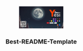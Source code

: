 <!--
**kennyesidganadero/kennyesidganadero** is a ✨ _special_ ✨ repository because its `README.md` (this file) appears on your GitHub profile.

Here are some ideas to get you started:

- 🔭 I’m currently working on ...
- 🌱 I’m currently learning ...
- 👯 I’m looking to collaborate on ...
- 🤔 I’m looking for help with ...
- 💬 Ask me about ...
- 📫 How to reach me: ...
- 😄 Pronouns: ...
- ⚡ Fun fact: ...
-->
<br />
<div align="center">
  <a>
    <img src="img/imgHeader.jpg" alt="Logo" width="120" height="60">
  </a>

  <h3 align="center">Best-README-Template</h3>

</div>
